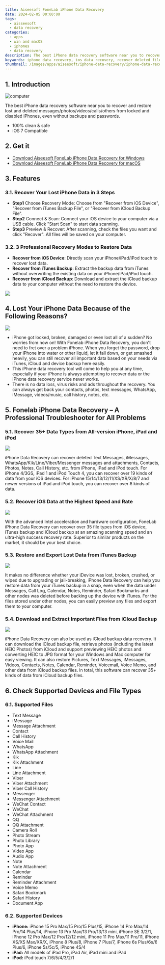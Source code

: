 ```yaml
---
title: Aiseesoft FoneLab iPhone Data Recovery
date: 2024-02-05 00:00:00
tags: 
  - aisseesoft
  - data recovery
categories: 
  - apps
  - win and macOS
  - iphones
  - data recovery
description: The best iPhone data recovery software near you to recover and restore lost and deleted messages/photos/videos/calls/others from locked and disabled iPhones, even without backups and passwords.
keywords: iphone data recovery, ios data recovery, recover deleted files, recover deleted text messages, recover deleted photos, recover deleted videos, recover deleted contacts, recover deleted call logs, recover deleted documents, recover deleted WhatsApp, recover deleted music, recover deleted audio, recover deleted files from iPhone, recover deleted files from iPad, recover deleted files from iPod, recover deleted files from iOS, recover deleted files from iOS device, recover deleted files from iOS OS, recover deleted files from iOS device stuck, recover deleted files from iOS device locked, recover deleted files from iOS forgotten password, recover deleted files from iOS ROM flashing, recover deleted files from iOS improper handling, recover deleted files from iOS accidental deletion, recover deleted files from iOS OS/Rooting Error, recover deleted files from iOS device failure/stuck, recover deleted files from iOS virus attack, recover deleted files from iOS system crash, recover deleted files from iOS forgotten password, recover deleted files from iOS SD card issue
thumbnail: /images/apps/aiseesoft/iphone-data-recovery/iphone-data-recovery-for-win.png
---
```


## 1. Introduction

![computer](/images/apps/aiseesoft/iphone-data-recovery/computer.png)

The best iPhone data recovery software near you to recover and restore lost and deleted messages/photos/videos/calls/others from locked and disabled iPhones, even without backups and passwords.

- 100% clean & safe
- iOS 7 Compatible

## 2. Get it

- [Download Aiseesoft FoneLab iPhone Data Recovery for Windows](/aiseesoft-iphone-data-recovery-for-win/)
- [Download Aiseesoft FoneLab iPhone Data Recovery for macOS](/aiseesoft-iphone-data-recovery-for-mac/)

## 3. Features

### 3.1. Recover Your Lost iPhone Data in 3 Steps

- **Step1** Choose Recovery Mode: Choose from "Recover from iOS Device", "Recover from iTunes Backup File", or "Recover from iCloud Backup File".
- **Step2** Connect & Scan: Connect your iOS device to your computer via a USB cable. Click "Start Scan" to start data scanning.
- **Step3** Preview & Recover: After scanning, check the files you want and click "Recover". All files will be saved on your computer.


### 3.2. 3 Professional Recovery Modes to Restore Data


- **Recover from iOS Device**: Directly scan your iPhone/iPad/iPod touch to recover lost data.
- **Recover from iTunes Backup**: Extract the backup data from iTunes without overwriting the existing data on your iPhone/iPad/iPod touch.
- **Recover from iCloud Backup**: Download and extract the iCloud backup data to your computer without the need to restore the device.

![](/images/apps/aiseesoft/iphone-data-recovery/professional-recovery-modes-to-restore-data.png)


## 4. Lost Your iPhone Data Because of the Following Reasons?

![](/images/apps/aiseesoft/iphone-data-recovery/recovery-cases.png)

- iPhone got locked, broken, damaged or even lost all of a sudden? No worries from now on!
With Fonelab iPhone Data Recovery, you don't need to fret over a problem iPhone. When you forget the password, drop your iPhone into water or other liquid, let it fall down, or get smashed heavily, you can still recover all important data based on your needs via iTunes, iCloud and device backup here easily.
- This iPhone data recovery tool will come to help you at any time, especially if your iPhone is always attempting to recover data or the iPhone data recovery service never works.
- There is no data loss, virus risks and ads throughout the recovery. You can always get back your contacts, photos, text messages, WhatsApp, iMessage, videos/music, call history, notes, etc.

## 5. Fonelab iPhone Data Recovery – A Professional Troubleshooter for All Problems


### 5.1. Recover 35+ Data Types from All-version iPhone, iPad and iPod

![](/images/apps/aiseesoft/iphone-data-recovery/equipment.png)

iPhone Data Recovery can recover deleted Text Messages, iMessages, WhatsApp/Kik/Line/Viber/Messenger messages and attachments, Contacts, Photos, Notes, Call History, etc. from iPhone, iPad and iPod touch. For iPhone 4/3GS, iPad 1 and iPod Touch 4, you can recover over 19 kinds of data from your iOS devices. For iPhone 15/14/13/12/11/XS/XR/X/8/7 and newer versions of iPad and iPod touch, you can recover over 8 kinds of data.

### 5.2. Recover iOS Data at the Highest Speed and Rate

![](/images/apps/aiseesoft/iphone-data-recovery/infomation.png)

With the advanced Intel acceleration and hardware configuration, FoneLab iPhone Data Recovery can recover over 35 file types from iOS device, iTunes backup and iCloud backup at an amazing scanning speed and an ultra-high success recovery rate. Superior to similar products on the market, it should be your best choice.

### 5.3. Restore and Export Lost Data from iTunes Backup

![](/images/apps/aiseesoft/iphone-data-recovery/itunes-icon.png)

It makes no difference whether your iDevice was lost, broken, crushed, or wiped due to upgrading or jail-breaking, iPhone Data Recovery can help you restore data from your iTunes backup in a snap, even when the data under Messages, Call Log, Calendar, Notes, Reminder, Safari Bookmarks and other nodes was deleted before backing up the device with iTunes. For the files stored under other nodes, you can easily preview any files and export them to your computer.

### 5.4. Download and Extract Important Files from iCloud Backup

![](/images/apps/aiseesoft/iphone-data-recovery/icloud-b.png)

iPhone Data Recovery can also be used as iCloud backup data recovery. It can download the iCloud backup file, retrieve photos (including the latest HEIC Photos) from iCloud and support previewing HEIC photos and converting HEIC to JPG format for your Windows and Mac computer for easy viewing. It can also restore Pictures, Text Messages, iMessages, Videos, Contacts, Notes, Calendar, Reminder, Voicemail, Voice Memo, and other data from iCloud backup files. In total, this software can recover 35+ kinds of data from iCloud backup files.

## 6. Check Supported Devices and File Types

### 6.1. Supported Files

* Text Message
* iMessage
* Message Attachment
* Contact
* Call History
* Voice Mail
* WhatsApp
* WhatsApp Attachment
* Kik
* Kik Attachment
* Line
* Line Attachment
* Viber
* Viber Attachment
* Viber Call History
* Messenger
* Messenger Attachment
* WeChat Contact
* WeChat
* WeChat Attachment
* QQ
* QQ Attachment
* Camera Roll
* Photo Stream
* Photo Library
* Photo App
* Video App
* Audio App
* Note
* Note Attachment
* Calendar
* Reminder
* Reminder Attachment
* Voice Memo
* Safari Bookmark
* Safari History
* Document App

### 6.2. Supported Devices

- **iPhone:** iPhone 15 Pro Max/15 Pro/15 Plus/15, iPhone 14 Pro Max/14 Pro/14 Plus/14, iPhone 13 Pro Max/13 Pro/13/13 mini, iPhone SE 3/2/1, iPhone 12 Pro Max/12 Pro/12/12 mini, iPhone 11 Pro Max/11 Pro/11, iPhone XS/XS Max/XR/X, iPhone 8 Plus/8, iPhone 7 Plus/7, iPhone 6s Plus/6s/6 Plus/6, iPhone 5s/5c/5, iPhone 4S/4
- **iPad:** All models of iPad Pro, iPad Air, iPad mini and iPad
- **iPod:** iPod touch 7/6/5/4/3/2/1